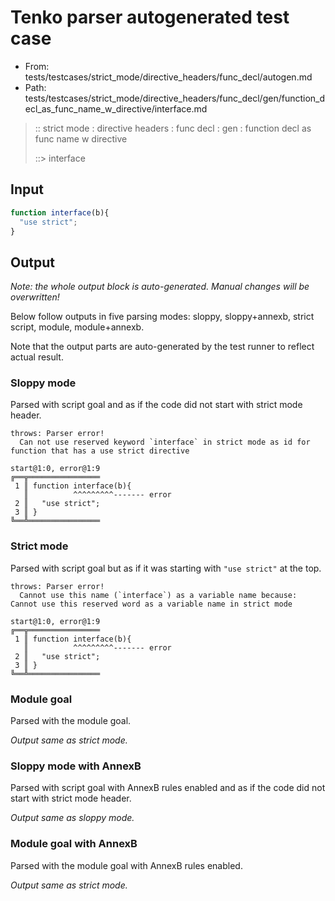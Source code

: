 # Tenko parser autogenerated test case

- From: tests/testcases/strict_mode/directive_headers/func_decl/autogen.md
- Path: tests/testcases/strict_mode/directive_headers/func_decl/gen/function_decl_as_func_name_w_directive/interface.md

> :: strict mode : directive headers : func decl : gen : function decl as func name w directive
>
> ::> interface

## Input


`````js
function interface(b){ 
  "use strict"; 
}
`````

## Output

_Note: the whole output block is auto-generated. Manual changes will be overwritten!_

Below follow outputs in five parsing modes: sloppy, sloppy+annexb, strict script, module, module+annexb.

Note that the output parts are auto-generated by the test runner to reflect actual result.

### Sloppy mode

Parsed with script goal and as if the code did not start with strict mode header.

`````
throws: Parser error!
  Can not use reserved keyword `interface` in strict mode as id for function that has a use strict directive

start@1:0, error@1:9
╔══╦════════════════
 1 ║ function interface(b){
   ║          ^^^^^^^^^------- error
 2 ║   "use strict";
 3 ║ }
╚══╩════════════════

`````

### Strict mode

Parsed with script goal but as if it was starting with `"use strict"` at the top.

`````
throws: Parser error!
  Cannot use this name (`interface`) as a variable name because: Cannot use this reserved word as a variable name in strict mode

start@1:0, error@1:9
╔══╦════════════════
 1 ║ function interface(b){
   ║          ^^^^^^^^^------- error
 2 ║   "use strict";
 3 ║ }
╚══╩════════════════

`````

### Module goal

Parsed with the module goal.

_Output same as strict mode._

### Sloppy mode with AnnexB

Parsed with script goal with AnnexB rules enabled and as if the code did not start with strict mode header.

_Output same as sloppy mode._

### Module goal with AnnexB

Parsed with the module goal with AnnexB rules enabled.

_Output same as strict mode._
